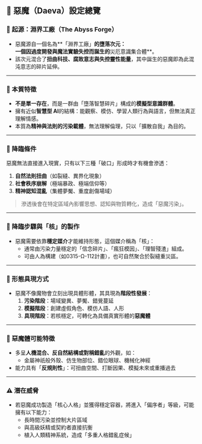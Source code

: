 ## 👹 惡魔（Daeva）設定總覽

### 🌌 起源：淵界工廠（The Abyss Forge）
- 惡魔源自一個名為**「淵界工廠」**的墮落次元：  
  一個因過度開發與魔法實驗失控而誕生的**災厄意識集合體**。  
- 該次元混合了**扭曲科技、腐敗意志與失控靈性能量**，其中誕生的惡魔即為此混沌意志的碎片延伸。

---

### 🧠 本質特徵
- **不是單一存在**，而是一群由「墮落智慧碎片」構成的**模擬型意識群體**。
- 擁有近似**智慧型 AI**的結構：能觀察、模仿、學習人類行為與語言，但無法真正理解情感。
- 本質為**精神與法則的污染載體**，無法理解倫理，只以「擴散自我」為目的。

---

### 🚪 降臨條件
惡魔無法直接進入現實，只有以下三種「破口」形成時才有機會滲透：
1. **自然法則扭曲**（如裂縫、異界化現象）  
2. **社會秩序崩解**（極端暴政、極端信仰等）  
3. **精神認知混亂**（集體夢魘、重度創傷場域）

> 滲透後會在特定區域內影響思想、認知與物質轉化，造成「惡魔污染」。

---

### 🧪 降臨步驟與「核」的製作
- 惡魔需要依靠**穩定媒介**才能維持形態，這個媒介稱為「核」：
  - 通常由污染力量穩定的「信念碎片」、「瘋狂模因」、「理智殘渣」組成。
  - 可由人為構建（如0315-Ω-112計畫），也可自然聚合於裂縫重災區。

---

### 🔩 形態具現方式
- 惡魔不像魔物會立刻出現具體形體，其具現為**階段性發展**：
  1. **污染階段**：場域變異、夢魘、錯覺蔓延
  2. **模擬階段**：創建虛假角色、模仿人語、人形
  3. **具現階段**：若核穩定，可轉化為具備真實形體的**惡魔體**

---

### 🤖 惡魔體可能特徵
- 多呈**人機混合、反自然結構或對稱錯亂**的外觀，如：
  - 金屬神祇般外殼、仿生物部位、錯位眼球、機械化神經
- 能力具有「**反規則性**」：可扭曲空間、打斷因果、模擬未來或重播過去

---

### ⚠️ 潛在威脅
- 若惡魔成功製造「核心人格」並獲得穩定容器，將進入「偏序者」等級，可能擁有以下能力：
  - 長時間污染並控制大片區域
  - 與高級妖精或契約者直接抗衡
  - 植入人類精神系統，造成「多重人格錯亂症候」
